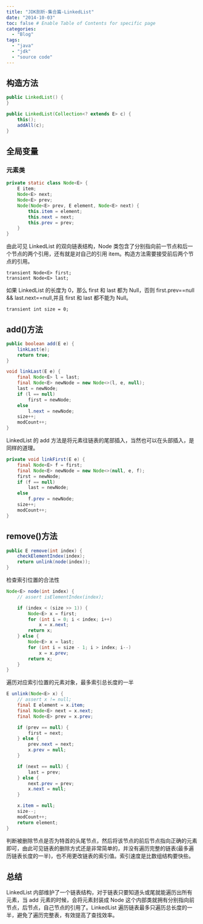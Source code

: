 ```yaml
---
title: "JDK剖析-集合篇-LinkedList"
date: "2014-10-03"
toc: false # Enable Table of Contents for specific page
categories:
  - "Blog"
tags:
  - "java"
  - "jdk"
  - "source code"
---
```


<!--more-->

## 构造方法

```java
public LinkedList() {
}
```

```java
public LinkedList(Collection<? extends E> c) {
    this();
    addAll(c);
}
```

## 全局变量

### 元素类

```java
private static class Node<E> {
    E item;
    Node<E> next;
    Node<E> prev;
    Node(Node<E> prev, E element, Node<E> next) {
        this.item = element;
        this.next = next;
        this.prev = prev;
    }
}
```

由此可见 LinkedList 的双向链表结构，Node 类包含了分别指向前一节点和后一个节点的两个引用，还有就是对自己的引用 item。构造方法需要接受前后两个节点的引用。

`transient Node<E> first;`  
`transient Node<E> last;`

如果 LinkedList 的长度为 0，那么 first 和 last 都为 Null，否则 first.prev==null && last.next==null,并且 first 和 last 都不能为 Null。

`transient int size = 0;`

## add()方法

```java
public boolean add(E e) {
    linkLast(e);
    return true;
}
```

```java
void linkLast(E e) {
    final Node<E> l = last;
    final Node<E> newNode = new Node<>(l, e, null);
    last = newNode;
    if (l == null)
        first = newNode;
    else
        l.next = newNode;
    size++;
    modCount++;
}
```

LinkedList 的 add 方法是将元素往链表的尾部插入，当然也可以在头部插入，是同样的道理。

```java
private void linkFirst(E e) {
    final Node<E> f = first;
    final Node<E> newNode = new Node<>(null, e, f);
    first = newNode;
    if (f == null)
        last = newNode;
    else
        f.prev = newNode;
    size++;
    modCount++;
}
```

## remove()方法

```java
public E remove(int index) {
    checkElementIndex(index);
    return unlink(node(index));
}
```

检查索引位置的合法性

```java
Node<E> node(int index) {
    // assert isElementIndex(index);

    if (index < (size >> 1)) {
        Node<E> x = first;
        for (int i = 0; i < index; i++)
            x = x.next;
        return x;
    } else {
        Node<E> x = last;
        for (int i = size - 1; i > index; i--)
            x = x.prev;
        return x;
    }
}
```

遍历对应索引位置的元素对象，最多索引总长度的一半

```java
E unlink(Node<E> x) {
    // assert x != null;
    final E element = x.item;
    final Node<E> next = x.next;
    final Node<E> prev = x.prev;

    if (prev == null) {
        first = next;
    } else {
        prev.next = next;
        x.prev = null;
    }

    if (next == null) {
        last = prev;
    } else {
        next.prev = prev;
        x.next = null;
    }

    x.item = null;
    size--;
    modCount++;
    return element;
}
```

判断被删除节点是否为特首的头尾节点，然后将该节点的前后节点指向正确的元素即可，由此可见链表的删除方式还是非常简单的，并没有遍历完整的链表(最多遍历链表长度的一半)，也不用更改链表的索引值。索引速度是比数组结构要快些。

## 总结

LinkedList 内部维护了一个链表结构，对于链表只要知道头或尾就能遍历出所有元素，当 add 元素的时候，会将元素封装成 Node 这个内部类就拥有分别指向前节点，后节点，自己节点的引用了。LinkedList 遍历链表最多只遍历总长度的一半，避免了遍历完整表，有效提高了查找效率。
